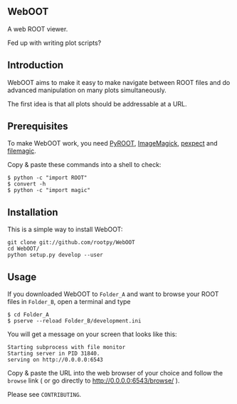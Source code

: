 WebOOT
------

A web ROOT viewer.

Fed up with writing plot scripts?

## Introduction

WebOOT aims to make it easy to make navigate between ROOT files and do advanced
manipulation on many plots simultaneously.

The first idea is that all plots should be addressable at a URL.

## Prerequisites

To make WebOOT work, you need
[PyROOT](http://root.cern.ch/drupal/content/pyroot),
[ImageMagick](http://www.imagemagick.org/),
[pexpect](https://pypi.python.org/pypi/pexpect/) and
[filemagic](https://pypi.python.org/pypi/filemagic/).

Copy & paste these commands into a shell to check:

    $ python -c "import ROOT"
    $ convert -h
    $ python -c "import magic"

## Installation

This is a simple way to install WebOOT:

    git clone git://github.com/rootpy/WebOOT
    cd WebOOT/
    python setup.py develop --user


## Usage

If you downloaded WebOOT to `Folder_A` and want to browse your ROOT files in `Folder_B`,
open a terminal and type

    $ cd Folder_A
    $ pserve --reload Folder_B/development.ini

You will get a message on your screen that looks like this:

	Starting subprocess with file monitor
	Starting server in PID 31840.
	serving on http://0.0.0.0:6543

Copy & paste the URL into the web browser of your choice and follow the `browse` link
( or go directly to http://0.0.0.0:6543/browse/ ).

Please see `CONTRIBUTING`.

